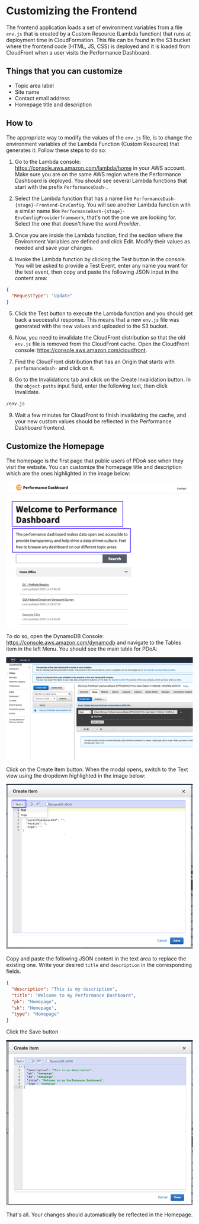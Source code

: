 # Customizing the Frontend

The frontend application loads a set of environment variables from a file `env.js` that is created by a Custom Resource (Lambda function) that runs at deployment time in CloudFormation. This file can be found in the S3 bucket where the frontend code (HTML, JS, CSS) is deployed and it is loaded from CloudFront when a user visits the Performance Dashboard.

## Things that you can customize

- Topic area label
- Site name
- Contact email address
- Homepage title and description

## How to

The appropriate way to modify the values of the `env.js` file, is to change the environment variables of the Lambda Function (Custom Resource) that generates it. Follow these steps to do so:

1. Go to the Lambda console: https://console.aws.amazon.com/lambda/home in your AWS account. Make sure you are on the same AWS region where the Performance Dashboard is deployed. You should see several Lambda functions that start with the prefix `PerformanceDash-`.

2. Select the Lambda function that has a name like `PerformanceDash-{stage}-Frontend-EnvConfig`. You will see another Lambda function with a similar name like `PerformanceDash-{stage}-EnvConfigProviderframework`, that's not the one we are looking for. Select the one that doesn't have the word _Provider_.

3. Once you are inside the Lambda function, find the section where the Environment Variables are defined and click Edit. Modify their values as needed and save your changes.

4. Invoke the Lambda function by clicking the Test button in the console. You will be asked to provide a Test Event, enter any name you want for the test event, then copy and paste the following JSON input in the content area:

```json
{
  "RequestType": "Update"
}
```

5. Click the Test button to execute the Lambda function and you should get back a successful response. This means that a new `env.js` file was generated with the new values and uploaded to the S3 bucket.

6. Now, you need to invalidate the CloudFront distribution so that the old `env.js` file is removed from the CloudFront cache. Open the CloudFront console: https://console.aws.amazon.com/cloudfront.

7. Find the CloudFront distribution that has an Origin that starts with `performancedash-` and click on it.

8. Go to the Invalidations tab and click on the Create Invalidation button. In the `object-paths` input field, enter the following text, then click Invalidate.

```txt
/env.js
```

9. Wait a few minutes for CloudFront to finish invalidating the cache, and your new custom values should be reflected in the Performance Dashboard frontend.

## Customize the Homepage

The homepage is the first page that public users of PDoA see when they visit the website. You can customize the homepage title and description which are the ones highlighted in the image below:

![Homepage title and description](images/custom-homepage.png)

To do so, open the DynamoDB Console: https://console.aws.amazon.com/dynamodb and navigate to the Tables item in the left Menu. You should see the main table for PDoA:

![DynamoDB table](images/installation/homepage-dynamodb.png)

Click on the Create Item button. When the modal opens, switch to the Text view using the dropdown highlighted in the image below:

![Switch to text view](images/installation/homepage-dynamodb-text-view.png)

Copy and paste the following JSON content in the text area to replace the existing one. Write your desired `title` and `description` in the corresponding fields.

```json
{
  "description": "This is my description",
  "title": "Welcome to my Performance Dashboard",
  "pk": "Homepage",
  "sk": "Homepage",
  "type": "Homepage"
}
```

Click the Save button

![click save](images/installation/homepage-dynamodb-save-item.png)

That's all. Your changes should automatically be reflected in the Homepage.
